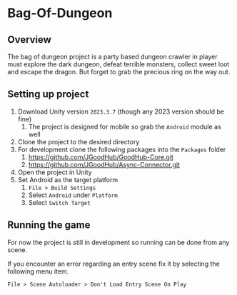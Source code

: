 # Bag-Of-Dungeon

## Overview

The bag of dungeon project is a party based dungeon crawler in player must explore the dark dungeon, defeat terrible monsters, collect sweet loot and escape the dragon. But forget to grab the precious ring on the way out.

## Setting up project

1. Download Unity version `2023.3.7` (though any 2023 version should be fine)
   1. The project is designed for mobile so grab the `Android` module as well 
2. Clone the project to the desired directory
3. For development clone the following packages into the `Packages` folder
   1. https://github.com/JGoodHub/GoodHub-Core.git
   2. https://github.com/JGoodHub/Async-Connector.git
4. Open the project in Unity
5. Set Android as the target platform
   1. `File > Build Settings`
   2. Select `Android` under `Platform`
   3. Select `Switch Target`

## Running the game

For now the project is still in development so running can be done from any scene.

If you encounter an error regarding an entry scene fix it by selecting the following menu item.

`File > Scene Autoloader > Don't Load Entry Scene On Play`